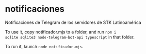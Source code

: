 # notificaciones
Notificaciones de Telegram de los servidores de STK Latinoamérica

To use it, copy notificador.mjs to a folder, and run <code>npm i sqlite sqlite3 node-telegram-bot-api typescript</code> in that folder.

To run it, launch <code>node notificador.mjs</code>.
